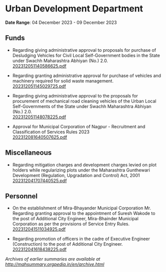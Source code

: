 # Urban Development Department

**Date Range**: 04 December 2023 - 09 December 2023


## Funds
- Regarding giving administrative approval to proposals for purchase of Desludging Vehicles for Civil Local Self-Government bodies in the State under Swachh Maharashtra Abhiyan (No.) 2.0.\
  [202312051140586625.pdf](https://gr.maharashtra.gov.in/Site/Upload/Government%20Resolutions/English/202312051140586625.pdf)

- Regarding granting administrative approval for purchase of vehicles and machinery required for solid waste management.\
  [202312051145029725.pdf](https://gr.maharashtra.gov.in/Site/Upload/Government%20Resolutions/English/202312051145029725.pdf)

- Regarding giving administrative approval to the proposals for procurement of mechanical road cleaning vehicles of the Urban Local Self-Governments of the State under Swachh Maharashtra Abhiyan (No.) 2.0.\
  [202312051148078225.pdf](https://gr.maharashtra.gov.in/Site/Upload/Government%20Resolutions/English/202312051148078225.pdf)

- Approval for Municipal Corporation of Nagpur - Recruitment and Classification of Services Rules 2023\
  [202312081640507625.pdf](https://gr.maharashtra.gov.in/Site/Upload/Government%20Resolutions/English/202312081640507625.pdf)

## Miscellaneous
- Regarding mitigation charges and development charges levied on plot holders while regularizing plots under the Maharashtra Gunthewari Development (Regulation, Upgradation and Control) Act, 2001\
  [202312041707440525.pdf](https://gr.maharashtra.gov.in/Site/Upload/Government%20Resolutions/English/202312041707440525.pdf)

## Personnel
- On the establishment of Mira-Bhayander Municipal Corporation Mr. Regarding granting approval to the appointment of Suresh Wakode to the post of Additional City Engineer, Mira-Bhainder Municipal Corporation as per the provisions of Service Entry Rules.\
  [202312041511034925.pdf](https://gr.maharashtra.gov.in/Site/Upload/Government%20Resolutions/English/202312041511034925.pdf)

- Regarding promotion of officers in the cadre of Executive Engineer (Construction) to the post of Additional City Engineer.\
  [202312041618438225.pdf](https://gr.maharashtra.gov.in/Site/Upload/Government%20Resolutions/English/202312041618438225.pdf)


*Archives of earlier summaries are available at http://mahsummary.orgpedia.in/en/archive.html*